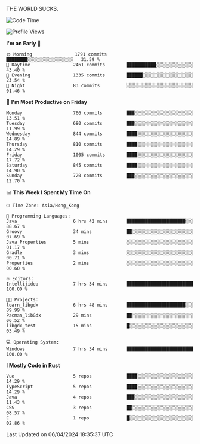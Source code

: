 THE WORLD SUCKS.

<!--START_SECTION:waka-->
![Code Time](http://img.shields.io/badge/Code%20Time-116%20hrs%2038%20mins-blue)

![Profile Views](http://img.shields.io/badge/Profile%20Views-0-blue)

**I'm an Early 🐤** 

```text
🌞 Morning                1791 commits        ████████░░░░░░░░░░░░░░░░░   31.59 % 
🌆 Daytime                2461 commits        ███████████░░░░░░░░░░░░░░   43.40 % 
🌃 Evening                1335 commits        ██████░░░░░░░░░░░░░░░░░░░   23.54 % 
🌙 Night                  83 commits          ░░░░░░░░░░░░░░░░░░░░░░░░░   01.46 % 
```
📅 **I'm Most Productive on Friday** 

```text
Monday                   766 commits         ███░░░░░░░░░░░░░░░░░░░░░░   13.51 % 
Tuesday                  680 commits         ███░░░░░░░░░░░░░░░░░░░░░░   11.99 % 
Wednesday                844 commits         ████░░░░░░░░░░░░░░░░░░░░░   14.89 % 
Thursday                 810 commits         ████░░░░░░░░░░░░░░░░░░░░░   14.29 % 
Friday                   1005 commits        ████░░░░░░░░░░░░░░░░░░░░░   17.72 % 
Saturday                 845 commits         ████░░░░░░░░░░░░░░░░░░░░░   14.90 % 
Sunday                   720 commits         ███░░░░░░░░░░░░░░░░░░░░░░   12.70 % 
```


📊 **This Week I Spent My Time On** 

```text
🕑︎ Time Zone: Asia/Hong_Kong

💬 Programming Languages: 
Java                     6 hrs 42 mins       ██████████████████████░░░   88.67 % 
Groovy                   34 mins             ██░░░░░░░░░░░░░░░░░░░░░░░   07.69 % 
Java Properties          5 mins              ░░░░░░░░░░░░░░░░░░░░░░░░░   01.17 % 
Gradle                   3 mins              ░░░░░░░░░░░░░░░░░░░░░░░░░   00.71 % 
Properties               2 mins              ░░░░░░░░░░░░░░░░░░░░░░░░░   00.60 % 

🔥 Editors: 
Intellijidea             7 hrs 34 mins       █████████████████████████   100.00 % 

🐱‍💻 Projects: 
learn_libgdx             6 hrs 48 mins       ██████████████████████░░░   89.99 % 
Pacman_libGdx            29 mins             ██░░░░░░░░░░░░░░░░░░░░░░░   06.52 % 
libgdx_test              15 mins             █░░░░░░░░░░░░░░░░░░░░░░░░   03.49 % 

💻 Operating System: 
Windows                  7 hrs 34 mins       █████████████████████████   100.00 % 
```

**I Mostly Code in Rust** 

```text
Vue                      5 repos             ████░░░░░░░░░░░░░░░░░░░░░   14.29 % 
TypeScript               5 repos             ████░░░░░░░░░░░░░░░░░░░░░   14.29 % 
Java                     4 repos             ███░░░░░░░░░░░░░░░░░░░░░░   11.43 % 
CSS                      3 repos             ██░░░░░░░░░░░░░░░░░░░░░░░   08.57 % 
C                        1 repo              █░░░░░░░░░░░░░░░░░░░░░░░░   02.86 % 
```




 Last Updated on 06/04/2024 18:35:37 UTC
<!--END_SECTION:waka-->
